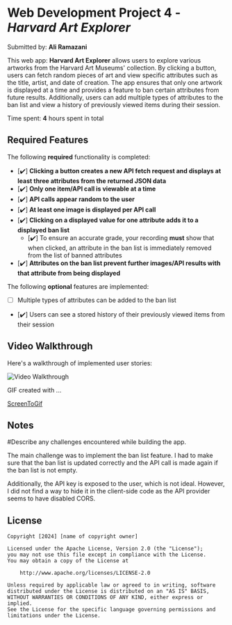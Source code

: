 
# Web Development Project 4 - *Harvard Art Explorer*

Submitted by: **Ali Ramazani**

This web app: **Harvard Art Explorer** allows users to explore various artworks from the Harvard Art Museums' collection. By clicking a button, users can fetch random pieces of art and view specific attributes such as the title, artist, and date of creation. The app ensures that only one artwork is displayed at a time and provides a feature to ban certain attributes from future results. Additionally, users can add multiple types of attributes to the ban list and view a history of previously viewed items during their session.

Time spent: **4** hours spent in total

## Required Features

The following **required** functionality is completed:

- [✔️] **Clicking a button creates a new API fetch request and displays at least three attributes from the returned JSON data**
- [✔️] **Only one item/API call is viewable at a time**
- [✔️] **API calls appear random to the user**
- [✔️] **At least one image is displayed per API call**
- [✔️] **Clicking on a displayed value for one attribute adds it to a displayed ban list**
  - [✔️] To ensure an accurate grade, your recording **must** show that when clicked, an attribute in the ban list is immediately removed from the list of banned attributes
- [✔️] **Attributes on the ban list prevent further images/API results with that attribute from being displayed**

The following **optional** features are implemented:

- [ ] Multiple types of attributes can be added to the ban list
- [✔️] Users can see a stored history of their previously viewed items from their session


## Video Walkthrough

Here's a walkthrough of implemented user stories:

<img src='demo.gif' title='Video Walkthrough' width='' alt='Video Walkthrough' />

<!-- Replace this with whatever GIF tool you used! -->
GIF created with ...  

[ScreenToGif](https://www.screentogif.com/)


## Notes

#Describe any challenges encountered while building the app.

The main challenge was to implement the ban list feature. I had to make sure that the ban list is updated correctly and the API call is made again if the ban list is not empty.

Additionally, the API key is exposed to the user, which is not ideal. However, I did not find a way to hide it in the client-side code as the API provider seems to have disabled CORS.

## License

    Copyright [2024] [name of copyright owner]

    Licensed under the Apache License, Version 2.0 (the "License");
    you may not use this file except in compliance with the License.
    You may obtain a copy of the License at

        http://www.apache.org/licenses/LICENSE-2.0

    Unless required by applicable law or agreed to in writing, software
    distributed under the License is distributed on an "AS IS" BASIS,
    WITHOUT WARRANTIES OR CONDITIONS OF ANY KIND, either express or implied.
    See the License for the specific language governing permissions and
    limitations under the License.
